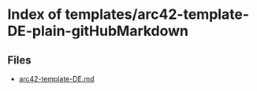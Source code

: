 # Index of templates/arc42-template-DE-plain-gitHubMarkdown

## Files

- [arc42-template-DE.md](arc42-template-DE.md)
